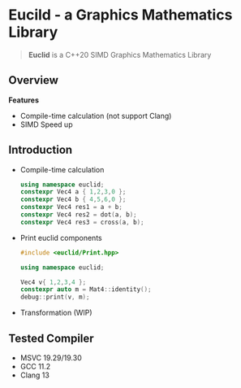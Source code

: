 # Eucild - a Graphics Mathematics Library
> **Euclid** is a C++20 SIMD Graphics Mathematics Library

## Overview

**Features**
- Compile-time calculation (not support Clang)
- SIMD Speed up

## Introduction
- Compile-time calculation
  ```c++
  using namespace euclid;
  constexpr Vec4 a { 1,2,3,0 };
  constexpr Vec4 b { 4,5,6,0 };
  constexpr Vec4 res1 = a + b;
  constexpr Vec4 res2 = dot(a, b);
  constexpr Vec4 res3 = cross(a, b);
  ```
  
- Print euclid components
  ```c++
  #include <euclid/Print.hpp>

  using namespace euclid;

  Vec4 v{ 1,2,3,4 };
  constexpr auto m = Mat4::identity();
  debug::print(v, m);
  ```

- Transformation (WIP)

## Tested Compiler
- MSVC 19.29/19.30
- GCC 11.2
- Clang 13
